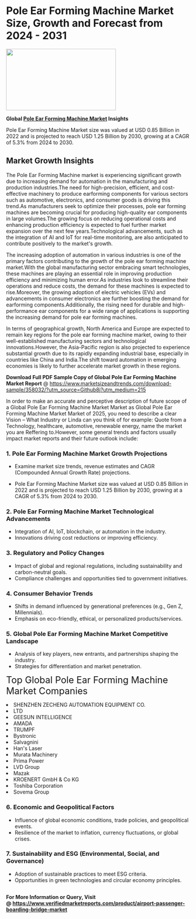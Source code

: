 <H1>Pole Ear Forming Machine Market Size, Growth and Forecast from 2024 - 2031</H1><img class="aligncenter size-medium wp-image-584254" src="https://thirdeyenews.in/wp-content/uploads/2024/09/Global-Market-Research-300x168.jpeg" alt="" width="300" height="168" /><p><strong>Global&nbsp;<a href="https://www.marketsizeandtrends.com/download-sample/358032/?utm_source=Github8j?utm_medium=215">Pole Ear Forming Machine Market</a> Insights</strong></p><p>Pole Ear Forming Machine Market size was valued at USD 0.85 Billion in 2022 and is projected to reach USD 1.25 Billion by 2030, growing at a CAGR of 5.3% from 2024 to 2030.</p><p><h2>Market Growth Insights</h2> <p>The Pole Ear Forming Machine market is experiencing significant growth due to increasing demand for automation in the manufacturing and production industries.The need for high-precision, efficient, and cost-effective machinery to produce earforming components for various sectors such as automotive, electronics, and consumer goods is driving this trend.As manufacturers seek to optimize their processes, pole ear forming machines are becoming crucial for producing high-quality ear components in large volumes.The growing focus on reducing operational costs and enhancing production efficiency is expected to fuel further market expansion over the next few years.Technological advancements, such as the integration of AI and IoT for real-time monitoring, are also anticipated to contribute positively to the market's growth.</p> <p>The increasing adoption of automation in various industries is one of the primary factors contributing to the growth of the pole ear forming machine market.With the global manufacturing sector embracing smart technologies, these machines are playing an essential role in improving production efficiency and minimizing human error.As industries look to streamline their operations and reduce costs, the demand for these machines is expected to rise.Moreover, the growing adoption of electric vehicles (EVs) and advancements in consumer electronics are further boosting the demand for earforming components.Additionally, the rising need for durable and high-performance ear components for a wide range of applications is supporting the increasing demand for pole ear forming machines.</p> <p>In terms of geographical growth, North America and Europe are expected to remain key regions for the pole ear forming machine market, owing to their well-established manufacturing sectors and technological innovations.However, the Asia-Pacific region is also projected to experience substantial growth due to its rapidly expanding industrial base, especially in countries like China and India.The shift toward automation in emerging economies is likely to further accelerate market growth in these regions.</p> <p><span class=""><strong>Download Full PDF Sample Copy of Global Pole Ear Forming Machine Market Report</strong> @ <a href="https://www.marketsizeandtrends.com/download-sample/358032/?utm_source=Github8j?utm_medium=215" target="_blank">https://www.marketsizeandtrends.com/download-sample/358032/?utm_source=Github8j?utm_medium=215</a></span></p><p>In order to make an accurate and perceptive description of future scope of a Global&nbsp;Pole Ear Forming Machine Market Market as Global&nbsp;Pole Ear Forming Machine Market Market of 2025, you need to describe a clear Vision &ndash; What Industry or Linda can you think of for example: Quote from a Technology, healthcare, automotive, renewable energy, name the market you are Reffering to.However, some general trends and factors usually impact market reports and their future outlook include:</p><h3>1.&nbsp;<strong>Pole Ear Forming Machine Market Growth Projections</strong></h3><ul><li>Examine market size trends, revenue estimates and CAGR (Compounded Annual Growth Rate) projections.</li><li><p>Pole Ear Forming Machine Market size was valued at USD 0.85 Billion in 2022 and is projected to reach USD 1.25 Billion by 2030, growing at a CAGR of 5.3% from 2024 to 2030.</p></li></ul><h3>2.&nbsp;<strong>Pole Ear Forming Machine Market Technological Advancements</strong></h3><ul><li>Integration of AI, IoT, blockchain, or automation in the industry.</li><li>Innovations driving cost reductions or improving efficiency.</li></ul><h3>3.&nbsp;<strong>Regulatory and Policy Changes</strong></h3><ul><li>Impact of global and regional regulations, including sustainability and carbon-neutral goals.</li><li>Compliance challenges and opportunities tied to government initiatives.</li></ul><h3>4.&nbsp;<strong>Consumer Behavior Trends</strong></h3><ul><li>Shifts in demand influenced by generational preferences (e.g., Gen Z, Millennials).</li><li>Emphasis on eco-friendly, ethical, or personalized products/services.</li></ul><h3>5.&nbsp;<strong>Global Pole Ear Forming Machine Market Competitive Landscape</strong></h3><ul><li>Analysis of key players, new entrants, and partnerships shaping the industry.</li><li>Strategies for differentiation and market penetration.</li></ul><p data-pm-slice="1 1 []"><span style="color: inherit; font-family: inherit; font-size: 25px;">Top Global Pole Ear Forming Machine Market Companies</span></p><div class="" data-test-id=""><p><li>SHENZHEN ZECHENG AUTOMATION EQUIPMENT CO.</li><li> LTD</li><li> GEESUN INTELLIGENCE</li><li> AMADA</li><li> TRUMPF</li><li> Bystronic</li><li> Salvagnini</li><li> Han's Laser</li><li> Murata Machinery</li><li> Prima Power</li><li> LVD Group</li><li> Mazak</li><li> KROENERT GmbH & Co KG</li><li> Toshiba Corporation</li><li> Sovema Group</li></p></div><h3>6.&nbsp;<strong>Economic and Geopolitical Factors</strong></h3><ul><li>Influence of global economic conditions, trade policies, and geopolitical events.</li><li>Resilience of the market to inflation, currency fluctuations, or global crises.</li></ul><h3>7.&nbsp;<strong>Sustainability and ESG (Environmental, Social, and Governance)</strong></h3><ul><li>Adoption of sustainable practices to meet ESG criteria.</li><li>Opportunities in green technologies and circular economy principles.</li></ul><h2><strong style="font-size: 14px;">For More Information or Query, Visit @&nbsp;</strong><a style="background-color: #ffffff; font-size: 14px;" href="https://www.marketsizeandtrends.com/report/pole-ear-forming-machine-market/" target="_blank">https://www.verifiedmarketreports.com/product/airport-passenger-boarding-bridge-market</a></h2>